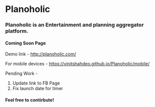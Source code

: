 # Planoholic
### Planoholic is an Entertainment and planning aggregator platform.

#### Coming Soon Page

Demo link - http://planoholic.com/

For mobile devices - https://vinitshahdeo.github.io/Planoholic/mobile/

Pending Work -

1. Update link to FB Page
2. Fix launch date for timer

#### Feel free to contirbute!
